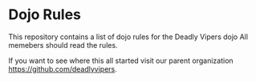 Dojo Rules
==========

This repository contains a list of dojo rules for the Deadly Vipers dojo
All memebers should read the rules.

If you want to see where this all started visit our parent organization https://github.com/deadlyvipers.

